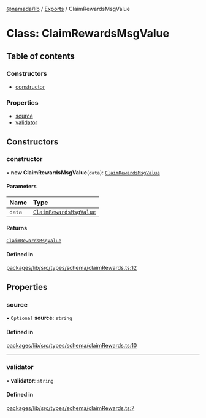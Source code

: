 [@namada/lib](../README.md) / [Exports](../modules.md) / ClaimRewardsMsgValue

# Class: ClaimRewardsMsgValue

## Table of contents

### Constructors

- [constructor](ClaimRewardsMsgValue.md#constructor)

### Properties

- [source](ClaimRewardsMsgValue.md#source)
- [validator](ClaimRewardsMsgValue.md#validator)

## Constructors

### constructor

• **new ClaimRewardsMsgValue**(`data`): [`ClaimRewardsMsgValue`](ClaimRewardsMsgValue.md)

#### Parameters

| Name | Type |
| :------ | :------ |
| `data` | [`ClaimRewardsMsgValue`](ClaimRewardsMsgValue.md) |

#### Returns

[`ClaimRewardsMsgValue`](ClaimRewardsMsgValue.md)

#### Defined in

[packages/lib/src/types/schema/claimRewards.ts:12](https://github.com/namada-net/namada-sdkjs/blob/317e383a8ca213c3545ce431bc294c7340c765cd/packages/lib/src/types/schema/claimRewards.ts#L12)

## Properties

### source

• `Optional` **source**: `string`

#### Defined in

[packages/lib/src/types/schema/claimRewards.ts:10](https://github.com/namada-net/namada-sdkjs/blob/317e383a8ca213c3545ce431bc294c7340c765cd/packages/lib/src/types/schema/claimRewards.ts#L10)

___

### validator

• **validator**: `string`

#### Defined in

[packages/lib/src/types/schema/claimRewards.ts:7](https://github.com/namada-net/namada-sdkjs/blob/317e383a8ca213c3545ce431bc294c7340c765cd/packages/lib/src/types/schema/claimRewards.ts#L7)
